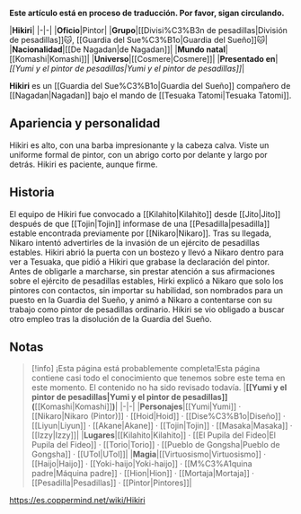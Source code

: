**Este artículo está en proceso de traducción. Por favor, sigan circulando.**


|**Hikiri**|
|-|-|
|**Oficio**|Pintor|
|**Grupo**|[[Divisi%C3%B3n de pesadillas\|División de pesadillas]]🐱︎, [[Guardia del Sue%C3%B1o\|Guardia del Sueño]]🐱︎|
|**Nacionalidad**|[[De Nagadan\|de Nagadan]]|
|**Mundo natal**|[[Komashi\|Komashi]]|
|**Universo**|[[Cosmere\|Cosmere]]|
|**Presentado en**|*[[Yumi y el pintor de pesadillas\|Yumi y el pintor de pesadillas]]*|

**Hikiri** es un [[Guardia del Sue%C3%B1o\|Guardia del Sueño]] compañero de [[Nagadan\|Nagadan]] bajo el mando de [[Tesuaka Tatomi\|Tesuaka Tatomi]].

## Apariencia y personalidad
Hikiri es alto, con una barba impresionante y la cabeza calva. Viste un uniforme formal de pintor, con un abrigo corto por delante y largo por detrás. Hikiri es paciente, aunque firme.

## Historia
El equipo de Hikiri fue convocado a [[Kilahito\|Kilahito]] desde [[Jito\|Jito]] después de que [[Tojin\|Tojin]] informase de una [[Pesadilla\|pesadilla]] estable encontrada previamente por [[Nikaro\|Nikaro]]. Tras su llegada, Nikaro intentó advertirles de la invasión de un ejército de pesadillas estables. Hikiri abrió la puerta con un bostezo y llevó a Nikaro dentro para ver a Tesuaka, que pidió a Hikiri que grabase la declaración del pintor. Antes de obligarle a marcharse, sin prestar atención a sus afirmaciones sobre el ejército de pesadillas estables, Hirki explicó a Nikaro que solo los pintores con contactos, sin importar su habilidad, son nombrados para un puesto en la Guardia del Sueño, y animó a Nikaro a contentarse con su trabajo como pintor de pesadillas ordinario. Hikiri se vio obligado a buscar otro empleo tras la disolución de la Guardia del Sueño.

## Notas

> [!info] ¡Esta página está probablemente completa!Esta página contiene casi todo el conocimiento que tenemos sobre este tema en este momento.
El contenido no ha sido revisado todavía.
|**[[Yumi y el pintor de pesadillas\|Yumi y el pintor de pesadillas]] (**[[Komashi\|Komashi]]**)**|
|-|-|
|**Personajes**|[[Yumi\|Yumi]] · [[Nikaro\|Nikaro (Pintor)]] · [[Hoid\|Hoid]] · [[Dise%C3%B1o\|Diseño]] · [[Liyun\|Liyun]] · [[Akane\|Akane]] · [[Tojin\|Tojin]] · [[Masaka\|Masaka]] · [[Izzy\|Izzy]]|
|**Lugares**|[[Kilahito\|Kilahito]] · [[El Pupila del Fideo\|El Pupila del Fideo]] · [[Torio\|Torio]] · [[Pueblo de Gongsha\|Pueblo de Gongsha]] · [[UTol\|UTol]]|
|**Magia**|[[Virtuosismo\|Virtuosismo]] · [[Haijo\|Haijo]] · [[Yoki-haijo\|Yoki-haijo]] · [[M%C3%A1quina padre\|Máquina padre]] · [[Hion\|Hion]] · [[Mortaja\|Mortaja]] · [[Pesadilla\|Pesadillas]] · [[Pintor\|Pintores]]|



https://es.coppermind.net/wiki/Hikiri